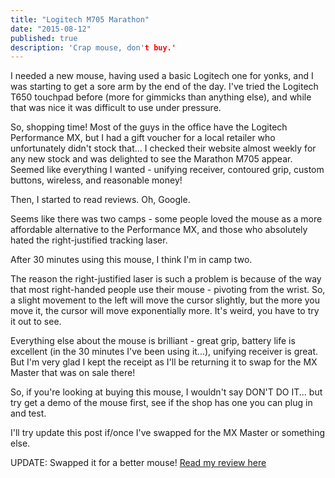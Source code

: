 ```yaml
---
title: "Logitech M705 Marathon"
date: "2015-08-12"
published: true
description: 'Crap mouse, don't buy.'
---
```


I needed a new mouse, having used a basic Logitech one for yonks, and I was starting to get a sore arm by the end of the day. I've tried the Logitech T650 touchpad before (more for gimmicks than anything else), and while that was nice it was difficult to use under pressure.

So, shopping time! Most of the guys in the office have the Logitech Performance MX, but I had a gift voucher for a local retailer who unfortunately didn't stock that... I checked their website almost weekly for any new stock and was delighted to see the Marathon M705 appear. Seemed like everything I wanted - unifying receiver, contoured grip, custom buttons, wireless, and reasonable money!

Then, I started to read reviews. Oh, Google.

Seems like there was two camps - some people loved the mouse as a more affordable alternative to the Performance MX, and those who absolutely hated the right-justified tracking laser.

After 30 minutes using this mouse, I think I'm in camp two.

The reason the right-justified laser is such a problem is because of the way that most right-handed people use their mouse - pivoting from the wrist. So, a slight movement to the left will move the cursor slightly, but the more you move it, the cursor will move exponentially more. It's weird, you have to try it out to see.

Everything else about the mouse is brilliant - great grip, battery life is excellent (in the 30 minutes I've been using it...), unifying receiver is great. But I'm very glad I kept the receipt as I'll be returning it to swap for the MX Master that was on sale there!

So, if you're looking at buying this mouse, I wouldn't say DON'T DO IT... but try get a demo of the mouse first, see if the shop has one you can plug in and test.

I'll try update this post if/once I've swapped for the MX Master or something else.

UPDATE: Swapped it for a better mouse! [Read my review here](/logitech-mx-master/)
